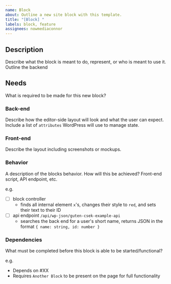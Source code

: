 ```yaml
---
name: Block
about: Outline a new site block with this template.
title: "[Block] "
labels: block, feature
assignees: nowmediaconnor
---
```


## Description

Describe what the block is meant to do, represent, or who is meant to use it. Outline the backend

## Needs

What is required to be made for this new block?

### Back-end

Describe how the editor-side layout will look and what the user can expect. Include a list of `attributes` WordPress will use to manage state.

### Front-end

Describe the layout including screenshots or mockups.

### Behavior

A description of the blocks behavior. How will this be achieved? Front-end script, API endpoint, etc.

e.g.

-   [ ] block controller
    -   finds all internal element `x`'s, changes their style to `red`, and sets their text to their ID
-   [ ] api endpoint `/api/wp-json/guten-csek-example-api`
    -   searches the back end for a user's short name, returns JSON in the format `{ name: string, id: number }`

### Dependencies

What must be completed before this block is able to be started/functional?

e.g.

-   Depends on #XX
-   Requires `Another Block` to be present on the page for full functionality
